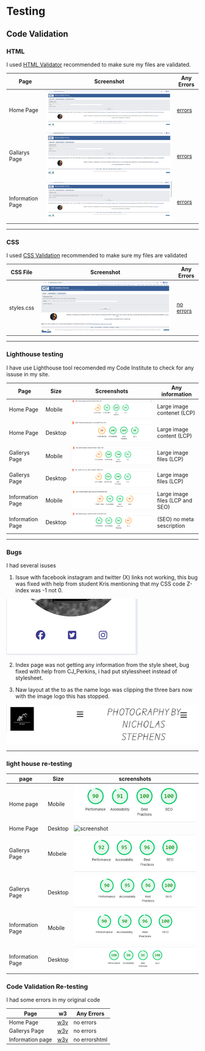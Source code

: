 # Testing 

## Code Validation

### HTML 

I used [HTML Validator](https://validator.w3.org) recommended to make sure my files are validated.

| Page | Screenshot | Any Errors|
| --- | --- | --- |
| Home Page | ![screenshot](documents/markuphomepage.png) | [errors](https://validator.w3.org/nu/?doc=https%3A%2F%2Fpaddyyouspoon.github.io%2Fproject1%2F) |
| Gallarys Page | ![screenshot](documents/markupgallarys.png) | [errors](https://validator.w3.org/nu/?doc=https%3A%2F%2Fpaddyyouspoon.github.io%2Fproject1%2Fgallery.html) |
| Information Page | ![screenshot](documents/markupinfo.png) | [errors](https://validator.w3.org/nu/?doc=https%3A%2F%2Fpaddyyouspoon.github.io%2Fproject1%2Finformaiton.html) |

---

### CSS

I used [CSS Validation](https://jigsaw.w3.org/css-validator/) recommended to make sure my files are validated

| CSS File | Screenshot | Any Errors |
| --- | --- | --- |
|styles.css | ![screenshot](documents/style.cssmarkup.png) | [no errors](https://jigsaw.w3.org/css-validator/validator?uri=https%3A%2F%2Fpaddyyouspoon.github.io%2Fproject1%2Findex.html&profile=css3svg&usermedium=all&warning=1&vextwarning=&lang=en) |

---

### Lighthouse testing

I have use Lighthouse tool recomended my Code Institute to check for any issuse in my site.

| Page | Size | Screenshots | Any information |
| --- | --- | --- | --- |
| Home Page | Mobile | ![screenshot](documents/lighthousephonefold5.png) | Large image contenet (LCP)  |
| Home Page | Desktop | ![screenshot](documents/lighthousedestop.png) | Large image content (LCP)
| Gallerys Page | Mobile | ![screenshot](documents/lighthouseGallerysmoblie.png) | Large image files (LCP) |
| Gallerys Page | Desktop | ![screenshot](documents/LighthouseGallerysDesktop.png) | Large image files (LCP) |
| Information Page | Mobile | ![screenshot](documents/Lighthouseinfomobile.png) | Large image files (LCP and SEO)
| Information Page | Desktop | ![screenshot](documents/Lighthouseinfodesktop.png) | (SEO) no meta sescription |

---

### Bugs

I had several isuses 

1. Issue with facebook instagram and twitter (X) links not working, this bug was fixed with help from student Kris mentioning that my CSS code Z-index was -1 not 0.

  ![screenshot](documents/links.png)

2. Index page was not getting any information from the style sheet, bug fixed with help from CJ_Perkins, i had put stylessheet instead of stylesheet.

3. Naw layout at the to as the name logo was clipping the three bars now with the image logo this has stopped.

  ![screenshot](documents/newlayoutattop.png)

  ---

  ### light house re-testing

  | page | Size | screenshots |
  | --- | --- | --- |
  | Home page | Mobile | ![screenshot](documents/indexPageLighthouse.png) |
  | Home Page | Desktop | ![screenshot](documents/indexPageLighthousedesktop.png) |
  | Gallerys Page | Mobele | ![screenshots](documents/galleryLighthouseMoble.png) |
  | Gallerys Page | Desktop | ![screenshot](documents/galleryLighthouseDesktop.png) |
  | Information Page | Mobile | ![screenshots](documents/informationLighthouseMobile.png) |
  | Information Page | Desktop | ![screenshot](documents/informationLighthouseDesktop.png) |


  ### Code Validation Re-testing 

  I had some errors in my original code

  | Page | w3 | Any Errors |
  | --- | --- | --- |
  | Home Page | [w3v](https://validator.w3.org/nu/?showsource=yes&doc=https%3A%2F%2Fpaddyyouspoon.github.io%2Fproject1%2Findex.html) | no errors |
  | Gallerys Page | [w3v](https://validator.w3.org/nu/?showsource=yes&doc=https%3A%2F%2Fpaddyyouspoon.github.io%2Fproject1%2Fgallery.html) | no errors
  | Information page | [w3v](https://validator.w3.org/nu/?showsource=yes&doc=https%3A%2F%2Fpaddyyouspoon.github.io%2Fproject1%2Finformaiton.html) | no errorshtml